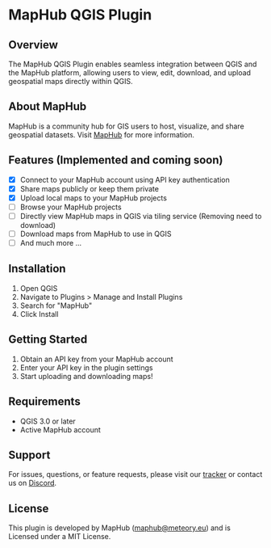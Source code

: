 # MapHub QGIS Plugin
## Overview
The MapHub QGIS Plugin enables seamless integration between QGIS and the MapHub platform, allowing users to view, edit, download, and upload geospatial maps directly within QGIS.
## About MapHub
MapHub is a community hub for GIS users to host, visualize, and share geospatial datasets. Visit [MapHub](https://maphub.co) for more information.
## Features (Implemented and coming soon)
- [x] Connect to your MapHub account using API key authentication
- [x] Share maps publicly or keep them private
- [x] Upload local maps to your MapHub projects
- [ ] Browse your MapHub projects
- [ ] Directly view MapHub maps in QGIS via tiling service (Removing need to download)
- [ ] Download maps from MapHub to use in QGIS
- [ ] And much more ...

## Installation
1. Open QGIS
2. Navigate to Plugins > Manage and Install Plugins
3. Search for "MapHub"
4. Click Install

## Getting Started
1. Obtain an API key from your MapHub account
2. Enter your API key in the plugin settings
3. Start uploading and downloading maps!

## Requirements
- QGIS 3.0 or later
- Active MapHub account

## Support
For issues, questions, or feature requests, please visit our [tracker](https://gitlab.com/meteoryPA/maphub-qgis-plugin) or contact us on [Discord](https://discord.gg/ufqVjqpVGw).
## License
This plugin is developed by MapHub (maphub@meteory.eu) and is Licensed under a MIT License.
